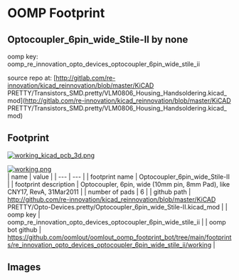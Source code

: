 # OOMP Footprint  
## Optocoupler_6pin_wide_Stile-II  by none  
  
oomp key: oomp_re_innovation_opto_devices_optocoupler_6pin_wide_stile_ii  
  
source repo at: [http://gitlab.com/re-innovation/kicad_reinnovation/blob/master/KiCAD PRETTY/Transistors_SMD.pretty/VLM0806_Housing_Handsoldering.kicad_mod](http://gitlab.com/re-innovation/kicad_reinnovation/blob/master/KiCAD PRETTY/Transistors_SMD.pretty/VLM0806_Housing_Handsoldering.kicad_mod)  
## Footprint  
  
[![working_kicad_pcb_3d.png](working_kicad_pcb_3d_600.png)](working_kicad_pcb_3d.png)  
  
[![working.png](working_600.png)](working.png)  
| name | value | 
| --- | --- | 
| footprint name | Optocoupler_6pin_wide_Stile-II | 
| footprint description | Optocoupler, 6pin,  wide (10mm pin, 8mm Pad), like CNY17, RevA, 31Mar2011 | 
| number of pads | 6 | 
| github path | http://github.com/re-innovation/kicad_reinnovation/blob/master/KiCAD PRETTY/Opto-Devices.pretty/Optocoupler_6pin_wide_Stile-II.kicad_mod | 
| oomp key | oomp_re_innovation_opto_devices_optocoupler_6pin_wide_stile_ii | 
| oomp bot github | https://github.com/oomlout/oomlout_oomp_footprint_bot/tree/main/footprints/re_innovation_opto_devices_optocoupler_6pin_wide_stile_ii/working | 
## Images  
